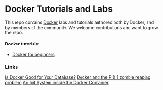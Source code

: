 # Docker Tutorials and Labs

This repo contains [Docker](https://docker.com) labs and tutorials authored both by Docker, and by members of the community. We welcome contributions and want to grow the repo.

#### Docker tutorials:
* [Docker for beginners](beginner/readme.md)


### Links

[Is Docker Good for Your Database?](https://www.percona.com/blog/2016/11/16/is-docker-for-your-database/)
[Docker and the PID 1 zombie reaping problem](https://blog.phusion.nl/2015/01/20/docker-and-the-pid-1-zombie-reaping-problem/)
[An Init System inside the Docker Container](https://medium.com/@nagarwal/an-init-system-inside-the-docker-container-3821ee233f4b)
